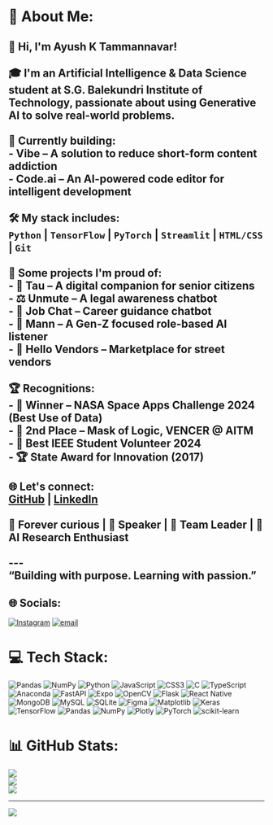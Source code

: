 # 💫 About Me:
## 👋 Hi, I'm Ayush K Tammannavar!<br><br>🎓 I'm an Artificial Intelligence & Data Science student at S.G. Balekundri Institute of Technology, passionate about using **Generative AI** to solve real-world problems.<br><br>🚀 Currently building:<br>- **Vibe** – A solution to reduce short-form content addiction<br>- **Code.ai** – An AI-powered code editor for intelligent development<br><br>🛠️ My stack includes:<br>`Python` | `TensorFlow` | `PyTorch` | `Streamlit` | `HTML/CSS` | `Git`<br><br>📌 Some projects I'm proud of:<br>- 🧓 **Tau** – A digital companion for senior citizens<br>- ⚖️ **Unmute** – A legal awareness chatbot<br>- 💼 **Job Chat** – Career guidance chatbot<br>- 💬 **Mann** – A Gen-Z focused role-based AI listener<br>- 🛒 **Hello Vendors** – Marketplace for street vendors<br><br>🏆 Recognitions:<br>- 🥇 Winner – NASA Space Apps Challenge 2024 (Best Use of Data)<br>- 🥈 2nd Place – Mask of Logic, VENCER @ AITM<br>- 🏅 Best IEEE Student Volunteer 2024<br>- 🏆 State Award for Innovation (2017)<br><br>🌐 Let's connect:<br>[GitHub](https://github.com/ayushcodes404) | [LinkedIn](https://www.linkedin.com/in/ayush-k-tammannavar)<br><br>🧠 Forever curious | 🎤 Speaker | 🤝 Team Leader | 🔬 AI Research Enthusiast<br><br>---<br>“Building with purpose. Learning with passion.”<br>


## 🌐 Socials:
[![Instagram](https://img.shields.io/badge/Instagram-%23E4405F.svg?logo=Instagram&logoColor=white)](https://instagram.com/ayush.brew) [![email](https://img.shields.io/badge/Email-D14836?logo=gmail&logoColor=white)](mailto:ayushtammannavar@gmail.com) 

# 💻 Tech Stack:
![Pandas](https://img.shields.io/badge/pandas-%23150458.svg?style=for-the-badge&logo=pandas&logoColor=white) ![NumPy](https://img.shields.io/badge/numpy-%23013243.svg?style=for-the-badge&logo=numpy&logoColor=white) ![Python](https://img.shields.io/badge/python-3670A0?style=for-the-badge&logo=python&logoColor=ffdd54) ![JavaScript](https://img.shields.io/badge/javascript-%23323330.svg?style=for-the-badge&logo=javascript&logoColor=%23F7DF1E) ![CSS3](https://img.shields.io/badge/css3-%231572B6.svg?style=for-the-badge&logo=css3&logoColor=white) ![C](https://img.shields.io/badge/c-%2300599C.svg?style=for-the-badge&logo=c&logoColor=white) ![TypeScript](https://img.shields.io/badge/typescript-%23007ACC.svg?style=for-the-badge&logo=typescript&logoColor=white) ![Anaconda](https://img.shields.io/badge/Anaconda-%2344A833.svg?style=for-the-badge&logo=anaconda&logoColor=white) ![FastAPI](https://img.shields.io/badge/FastAPI-005571?style=for-the-badge&logo=fastapi) ![Expo](https://img.shields.io/badge/expo-1C1E24?style=for-the-badge&logo=expo&logoColor=#D04A37) ![OpenCV](https://img.shields.io/badge/opencv-%23white.svg?style=for-the-badge&logo=opencv&logoColor=white) ![Flask](https://img.shields.io/badge/flask-%23000.svg?style=for-the-badge&logo=flask&logoColor=white) ![React Native](https://img.shields.io/badge/react_native-%2320232a.svg?style=for-the-badge&logo=react&logoColor=%2361DAFB) ![MongoDB](https://img.shields.io/badge/MongoDB-%234ea94b.svg?style=for-the-badge&logo=mongodb&logoColor=white) ![MySQL](https://img.shields.io/badge/mysql-4479A1.svg?style=for-the-badge&logo=mysql&logoColor=white) ![SQLite](https://img.shields.io/badge/sqlite-%2307405e.svg?style=for-the-badge&logo=sqlite&logoColor=white) ![Figma](https://img.shields.io/badge/figma-%23F24E1E.svg?style=for-the-badge&logo=figma&logoColor=white) ![Matplotlib](https://img.shields.io/badge/Matplotlib-%23ffffff.svg?style=for-the-badge&logo=Matplotlib&logoColor=black) ![Keras](https://img.shields.io/badge/Keras-%23D00000.svg?style=for-the-badge&logo=Keras&logoColor=white) ![TensorFlow](https://img.shields.io/badge/TensorFlow-%23FF6F00.svg?style=for-the-badge&logo=TensorFlow&logoColor=white) ![Pandas](https://img.shields.io/badge/pandas-%23150458.svg?style=for-the-badge&logo=pandas&logoColor=white) ![NumPy](https://img.shields.io/badge/numpy-%23013243.svg?style=for-the-badge&logo=numpy&logoColor=white) ![Plotly](https://img.shields.io/badge/Plotly-%233F4F75.svg?style=for-the-badge&logo=plotly&logoColor=white) ![PyTorch](https://img.shields.io/badge/PyTorch-%23EE4C2C.svg?style=for-the-badge&logo=PyTorch&logoColor=white) ![scikit-learn](https://img.shields.io/badge/scikit--learn-%23F7931E.svg?style=for-the-badge&logo=scikit-learn&logoColor=white)  
# 📊 GitHub Stats:
![](https://github-readme-stats.vercel.app/api?username=Ayushcodes404&theme=dark&hide_border=false&include_all_commits=false&count_private=false)<br/>
![](https://nirzak-streak-stats.vercel.app/?user=Ayushcodes404&theme=dark&hide_border=false)<br/>
![](https://github-readme-stats.vercel.app/api/top-langs/?username=Ayushcodes404&theme=dark&hide_border=false&include_all_commits=false&count_private=false&layout=compact)

---
[![](https://visitcount.itsvg.in/api?id=Ayushcodes404&icon=0&color=0)](https://visitcount.itsvg.in)

<!-- Proudly created with GPRM ( https://gprm.itsvg.in ) -->
